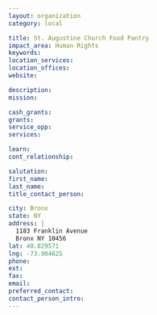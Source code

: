 ```yaml
---
layout: organization
category: local

title: St. Augustine Church Food Pantry
impact_area: Human Rights
keywords: 
location_services: 
location_offices: 
website: 

description: 
mission: 

cash_grants: 
grants: 
service_opp: 
services: 

learn: 
cont_relationship: 

salutation: 
first_name: 
last_name: 
title_contact_person: 

city: Bronx
state: NY
address: |
  1183 Franklin Avenue  
  Bronx NY 10456
lat: 40.829571
lng: -73.904625
phone: 
ext: 
fax: 
email: 
preferred_contact: 
contact_person_intro: 
---
```


